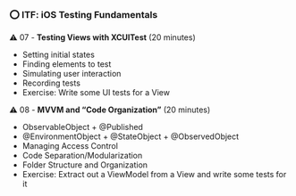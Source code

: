 ### ⭕️ ITF: iOS Testing Fundamentals



⚠️ 07 - **Testing Views with XCUITest** (20 minutes)

- Setting initial states
- Finding elements to test
- Simulating user interaction
- Recording tests
- Exercise: Write some UI tests for a View



⚠️  08 - **MVVM and “Code Organization”** (20 minutes)

- ObservableObject + @Published
- @EnvironmentObject + @StateObject + @ObservedObject
- Managing Access Control
- Code Separation/Modularization
- Folder Structure and Organization
- Exercise: Extract out a ViewModel from a View and write some tests for it
